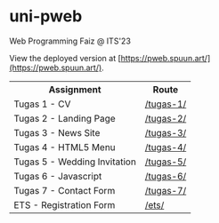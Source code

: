 # uni-pweb

Web Programming Faiz @ ITS'23

View the deployed version at [https://pweb.spuun.art/](https://pweb.spuun.art/).

<table>
    <tr>
        <th>Assignment</th>
        <th>Route</th>
    </tr>
    <tr>
        <td>Tugas 1 - CV</td>
        <td><a href="https://pweb.spuun.art/tugas-1/">/tugas-1/</a></td>
    </tr>
    <tr>
        <td>Tugas 2 - Landing Page</td>
        <td><a href="https://pweb.spuun.art/tugas-2/">/tugas-2/</a></td>
    </tr>
    <tr>
        <td>Tugas 3 - News Site</td>
        <td><a href="https://pweb.spuun.art/tugas-3/">/tugas-3/</a></td>
    </tr>
    <tr>
        <td>Tugas 4 - HTML5 Menu</td>
        <td><a href="https://pweb.spuun.art/tugas-4/">/tugas-4/</a></td>
    </tr>
    <tr>
        <td>Tugas 5 - Wedding Invitation</td>
        <td><a href="https://pweb.spuun.art/tugas-5/">/tugas-5/</a></td>
    </tr>
    <tr>
        <td>Tugas 6 - Javascript</td>
        <td><a href="https://pweb.spuun.art/tugas-6/">/tugas-6/</a></td>
    </tr>
    <tr>
        <td>Tugas 7 - Contact Form</td>
        <td><a href="https://pweb.spuun.art/tugas-7/">/tugas-7/</a></td>
    </tr>
    <tr>
        <td>ETS - Registration Form</td>
        <td><a href="https://pweb.spuun.art/ets/">/ets/</a></td>
    </tr>
</table>
